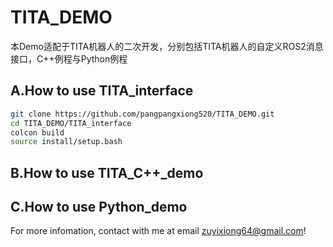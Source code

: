 # TITA_DEMO
本Demo适配于TITA机器人的二次开发，分别包括TITA机器人的自定义ROS2消息接口，C++例程与Python例程
## A.How to use TITA_interface
```bash
git clone https://github.com/pangpangxiong520/TITA_DEMO.git
cd TITA_DEMO/TITA_interface
colcon build
source install/setup.bash
```
## B.How to use TITA_C++_demo
## C.How to use Python_demo
For more infomation, contact with me at email zuyixiong64@gmail.com!

